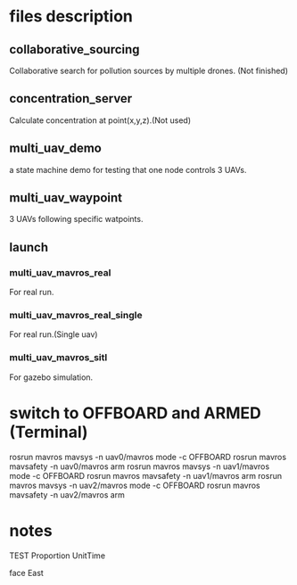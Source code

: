 # files description
## collaborative_sourcing
Collaborative search for pollution sources by multiple drones. (Not finished)

## concentration_server
Calculate concentration at point(x,y,z).(Not used)

## multi_uav_demo
a state machine demo for testing that one node controls 3 UAVs.

## multi_uav_waypoint
3 UAVs following specific watpoints.

## launch
### multi_uav_mavros_real
For real run.

### multi_uav_mavros_real_single
For real run.(Single uav)

### multi_uav_mavros_sitl
For gazebo simulation.

# switch to OFFBOARD and ARMED (Terminal)
rosrun mavros mavsys -n uav0/mavros mode -c OFFBOARD
rosrun mavros mavsafety -n uav0/mavros arm
rosrun mavros mavsys -n uav1/mavros mode -c OFFBOARD
rosrun mavros mavsafety -n uav1/mavros arm
rosrun mavros mavsys -n uav2/mavros mode -c OFFBOARD
rosrun mavros mavsafety -n uav2/mavros arm



# notes
TEST
Proportion
UnitTime


face East
